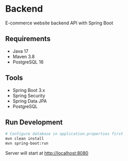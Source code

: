 # Backend

E-commerce website backend API with Spring Boot

## Requirements

- Java 17
- Maven 3.8
- PostgreSQL 16

## Tools

- Spring Boot 3.x
- Spring Security
- Spring Data JPA
- PostgreSQL

## Run Development

```bash
# Configure database in application.properties first
mvn clean install
mvn spring-boot:run
```

Server will start at [http://localhost:8080](http://localhost:8080) 